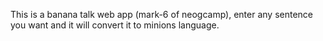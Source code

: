 This is a banana talk web app (mark-6 of neogcamp), enter any sentence you want and it will convert it to minions language.